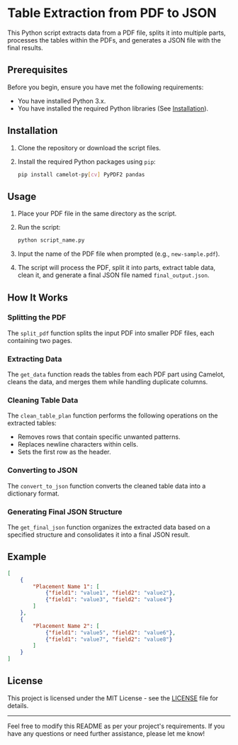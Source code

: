 # Table Extraction from PDF to JSON

This Python script extracts data from a PDF file, splits it into multiple parts, processes the tables within the PDFs, and generates a JSON file with the final results.

## Prerequisites

Before you begin, ensure you have met the following requirements:

- You have installed Python 3.x.
- You have installed the required Python libraries (See [Installation](#installation)).

## Installation

1. Clone the repository or download the script files.

2. Install the required Python packages using `pip`:
    ```sh
    pip install camelot-py[cv] PyPDF2 pandas
    ```

## Usage

1. Place your PDF file in the same directory as the script.

2. Run the script:
    ```sh
    python script_name.py
    ```

3. Input the name of the PDF file when prompted (e.g., `new-sample.pdf`).

4. The script will process the PDF, split it into parts, extract table data, clean it, and generate a final JSON file named `final_output.json`.

## How It Works

### Splitting the PDF

The `split_pdf` function splits the input PDF into smaller PDF files, each containing two pages.

### Extracting Data

The `get_data` function reads the tables from each PDF part using Camelot, cleans the data, and merges them while handling duplicate columns.

### Cleaning Table Data

The `clean_table_plan` function performs the following operations on the extracted tables:
- Removes rows that contain specific unwanted patterns.
- Replaces newline characters within cells.
- Sets the first row as the header.

### Converting to JSON

The `convert_to_json` function converts the cleaned table data into a dictionary format.

### Generating Final JSON Structure

The `get_final_json` function organizes the extracted data based on a specified structure and consolidates it into a final JSON result.

## Example

```json
[
    {
        "Placement Name 1": [
            {"field1": "value1", "field2": "value2"},
            {"field1": "value3", "field2": "value4"}
        ]
    },
    {
        "Placement Name 2": [
            {"field1": "value5", "field2": "value6"},
            {"field1": "value7", "field2": "value8"}
        ]
    }
]
```

## License

This project is licensed under the MIT License - see the [LICENSE](LICENSE) file for details.

---

Feel free to modify this README as per your project's requirements. If you have any questions or need further assistance, please let me know!